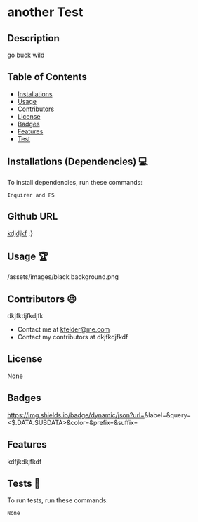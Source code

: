 # another Test
      
  
## Description
go buck wild

## Table of Contents
* [Installations](#dependencies)
* [Usage](#usage)
* [Contributors](#contributors)
* [License](#license)
* [Badges](#badges)
* [Features](#features)
* [Test](#test)

 ## Installations (Dependencies) 💻
 To install dependencies, run these commands:
 ```
 Inquirer and FS
 ```
 ## Github URL
 [kdjdjkf](https://github.com/kdjdjkf/)
 ;}

 ## Usage 🏆
 /assets/images/black background.png 
        

 ## Contributors 😃
 dkjfkdjfkdjfk

 * Contact me at kfelder@me.com
 * Contact my contributors at dkjfkdjfkdf

## License
None

## Badges
https://img.shields.io/badge/dynamic/json?url=<URL>&label=<LABEL>&query=<$.DATA.SUBDATA>&color=<COLOR>&prefix=<PREFIX>&suffix=<SUFFIX>

## Features
kdfjkdkjfkdf  

## Tests 🧪
To run tests, run these commands:
```
None
```
        
